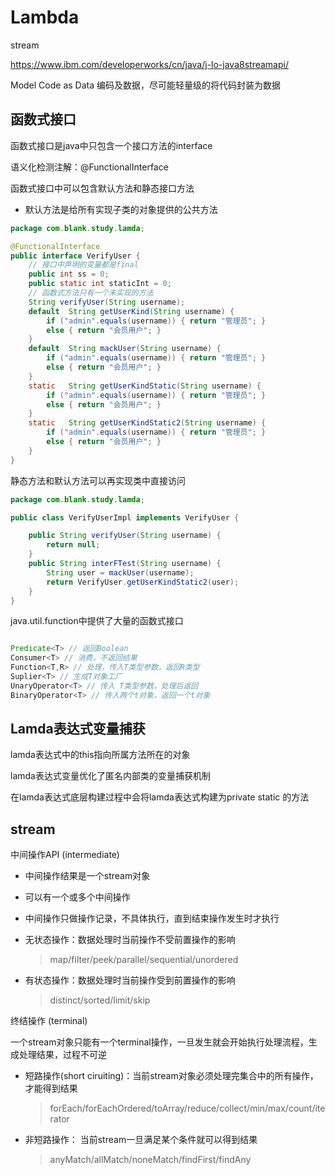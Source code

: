 # Lambda





stream

https://www.ibm.com/developerworks/cn/java/j-lo-java8streamapi/

Model Code as Data 编码及数据，尽可能轻量级的将代码封装为数据

## 函数式接口

函数式接口是java中只包含一个接口方法的interface

语义化检测注解：@FunctionalInterface

函数式接口中可以包含默认方法和静态接口方法

- 默认方法是给所有实现子类的对象提供的公共方法

```java
package com.blank.study.lamda;

@FunctionalInterface
public interface VerifyUser {
    // 接口中声明的变量都是final
    public int ss = 0;
    public static int staticInt = 0;
    // 函数式方法只有一个未实现的方法
    String verifyUser(String username);
    default  String getUserKind(String username) {
        if ("admin".equals(username)) { return "管理员"; }
        else { return "会员用户"; }
    }
    default  String mackUser(String username) {
        if ("admin".equals(username)) { return "管理员"; }
        else { return "会员用户"; }
    }
    static   String getUserKindStatic(String username) {
        if ("admin".equals(username)) { return "管理员"; }
        else { return "会员用户"; }
    }
    static   String getUserKindStatic2(String username) {
        if ("admin".equals(username)) { return "管理员"; }
        else { return "会员用户"; }
    }
}
```

静态方法和默认方法可以再实现类中直接访问

```java
package com.blank.study.lamda;

public class VerifyUserImpl implements VerifyUser {

    public String verifyUser(String username) {
        return null;
    }
    public String interFTest(String username) {
        String user = mackUser(username);
        return VerifyUser.getUserKindStatic2(user);
    }
}
```



java.util.function中提供了大量的函数式接口

```java

Predicate<T> // 返回Boolean
Consumer<T> // 消费，不返回结果
Function<T,R> // 处理，传入T类型参数，返回R类型
Suplier<T> // 生成T对象工厂
UnaryOperator<T> // 传入 T类型参数，处理后返回
BinaryOperator<T> // 传入两个t对象，返回一个t对象
```



## Lamda表达式变量捕获

lamda表达式中的this指向所属方法所在的对象

lamda表达式变量优化了匿名内部类的变量捕获机制



在lamda表达式底层构建过程中会将lamda表达式构建为private static 的方法





## stream

中间操作API (intermediate)

- 中间操作结果是一个stream对象

- 可以有一个或多个中间操作

- 中间操作只做操作记录，不具体执行，直到结束操作发生时才执行

- 无状态操作：数据处理时当前操作不受前置操作的影响

  > map/filter/peek/parallel/sequential/unordered

- 有状态操作：数据处理时当前操作受到前置操作的影响

  > distinct/sorted/limit/skip

终结操作 (terminal)

一个stream对象只能有一个terminal操作，一旦发生就会开始执行处理流程，生成处理结果，过程不可逆

- 短路操作(short ciruiting)：当前stream对象必须处理完集合中的所有操作，才能得到结果

  > forEach/forEachOrdered/toArray/reduce/collect/min/max/count/iterator

- 非短路操作： 当前stream一旦满足某个条件就可以得到结果

  > anyMatch/allMatch/noneMatch/findFirst/findAny